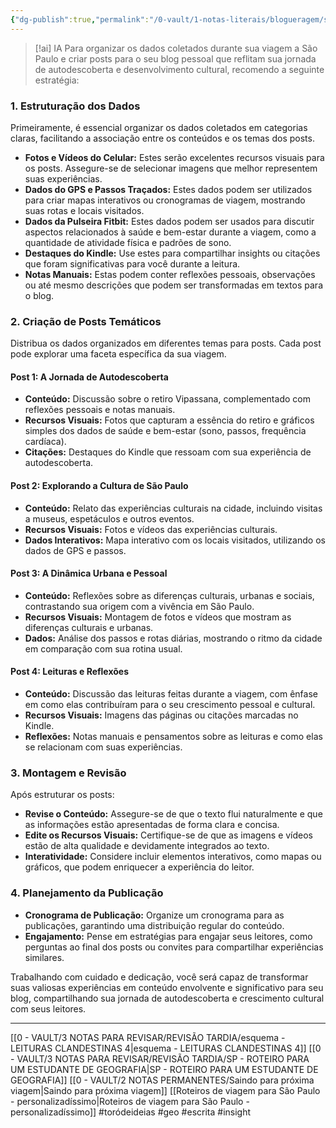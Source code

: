 ```yaml
---
{"dg-publish":true,"permalink":"/0-vault/1-notas-literais/blogueragem/serie-de-postagens-sobre-sao-paulo/","tags":["toródeideias","geo","escrita","insight"],"dgHomeLink":true,"dgShowLocalGraph":true,"dgShowFileTree":true,"dgEnableSearch":true,"noteIcon":""}
---
```



> [!ai] IA
> Para organizar os dados coletados durante sua viagem a São Paulo e criar posts para o seu blog pessoal que reflitam sua jornada de autodescoberta e desenvolvimento cultural, recomendo a seguinte estratégia:

### 1. Estruturação dos Dados
Primeiramente, é essencial organizar os dados coletados em categorias claras, facilitando a associação entre os conteúdos e os temas dos posts.

- **Fotos e Vídeos do Celular:** Estes serão excelentes recursos visuais para os posts. Assegure-se de selecionar imagens que melhor representem suas experiências.
- **Dados do GPS e Passos Traçados:** Estes dados podem ser utilizados para criar mapas interativos ou cronogramas de viagem, mostrando suas rotas e locais visitados.
- **Dados da Pulseira Fitbit:** Estes dados podem ser usados para discutir aspectos relacionados à saúde e bem-estar durante a viagem, como a quantidade de atividade física e padrões de sono.
- **Destaques do Kindle:** Use estes para compartilhar insights ou citações que foram significativas para você durante a leitura.
- **Notas Manuais:** Estas podem conter reflexões pessoais, observações ou até mesmo descrições que podem ser transformadas em textos para o blog.

### 2. Criação de Posts Temáticos
Distribua os dados organizados em diferentes temas para posts. Cada post pode explorar uma faceta específica da sua viagem.

#### Post 1: A Jornada de Autodescoberta
- **Conteúdo:** Discussão sobre o retiro Vipassana, complementado com reflexões pessoais e notas manuais.
- **Recursos Visuais:** Fotos que capturam a essência do retiro e gráficos simples dos dados de saúde e bem-estar (sono, passos, frequência cardíaca).
- **Citações:** Destaques do Kindle que ressoam com sua experiência de autodescoberta.

#### Post 2: Explorando a Cultura de São Paulo
- **Conteúdo:** Relato das experiências culturais na cidade, incluindo visitas a museus, espetáculos e outros eventos.
- **Recursos Visuais:** Fotos e vídeos das experiências culturais.
- **Dados Interativos:** Mapa interativo com os locais visitados, utilizando os dados de GPS e passos.

#### Post 3: A Dinâmica Urbana e Pessoal
- **Conteúdo:** Reflexões sobre as diferenças culturais, urbanas e sociais, contrastando sua origem com a vivência em São Paulo.
- **Recursos Visuais:** Montagem de fotos e vídeos que mostram as diferenças culturais e urbanas.
- **Dados:** Análise dos passos e rotas diárias, mostrando o ritmo da cidade em comparação com sua rotina usual.

#### Post 4: Leituras e Reflexões
- **Conteúdo:** Discussão das leituras feitas durante a viagem, com ênfase em como elas contribuíram para o seu crescimento pessoal e cultural.
- **Recursos Visuais:** Imagens das páginas ou citações marcadas no Kindle.
- **Reflexões:** Notas manuais e pensamentos sobre as leituras e como elas se relacionam com suas experiências.

### 3. Montagem e Revisão
Após estruturar os posts:

- **Revise o Conteúdo:** Assegure-se de que o texto flui naturalmente e que as informações estão apresentadas de forma clara e concisa.
- **Edite os Recursos Visuais:** Certifique-se de que as imagens e vídeos estão de alta qualidade e devidamente integrados ao texto.
- **Interatividade:** Considere incluir elementos interativos, como mapas ou gráficos, que podem enriquecer a experiência do leitor.

### 4. Planejamento da Publicação
- **Cronograma de Publicação:** Organize um cronograma para as publicações, garantindo uma distribuição regular do conteúdo.
- **Engajamento:** Pense em estratégias para engajar seus leitores, como perguntas ao final dos posts ou convites para compartilhar experiências similares.

Trabalhando com cuidado e dedicação, você será capaz de transformar suas valiosas experiências em conteúdo envolvente e significativo para seu blog, compartilhando sua jornada de autodescoberta e crescimento cultural com seus leitores.

---
[[0 - VAULT/3 NOTAS PARA REVISAR/REVISÃO TARDIA/esquema - LEITURAS CLANDESTINAS 4\|esquema - LEITURAS CLANDESTINAS 4]]
[[0 - VAULT/3 NOTAS PARA REVISAR/REVISÃO TARDIA/SP - ROTEIRO PARA UM ESTUDANTE DE GEOGRAFIA\|SP - ROTEIRO PARA UM ESTUDANTE DE GEOGRAFIA]]
[[0 - VAULT/2 NOTAS PERMANENTES/Saindo para próxima viagem\|Saindo para próxima viagem]]
[[Roteiros de viagem para São Paulo - personalizadíssimo\|Roteiros de viagem para São Paulo - personalizadíssimo]]
#toródeideias #geo #escrita #insight
